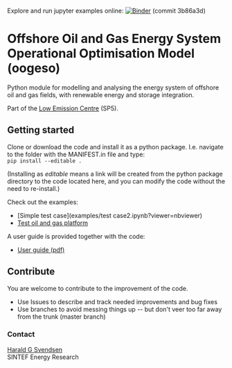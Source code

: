 Explore and run jupyter examples online:
[![Binder](https://notebooks.gesis.org/binder/badge_logo.svg)](https://notebooks.gesis.org/binder/v2/git/https%3A%2F%2Fbitbucket.org%2Fharald_g_svendsen%2Foogeso/3b86a3d?filepath=examples)
(commit 3b86a3d)

# Offshore Oil and Gas Energy System Operational Optimisation Model (oogeso)

Python module for modelling and analysing the energy system of offshore oil and gas fields, with renewable energy and storage integration.

Part of the [Low Emission Centre](https://www.sintef.no/en/projects/lowemission-research-centre/) (SP5).

## Getting started

Clone or download the code and install it as a python package. I.e. navigate to the folder with the MANIFEST.in file and type:  
`pip install --editable .`

(Installing as _editable_ means a link will be created from the python package directory to the code located here, and you can modify the code without the
need to re-install.)

Check out the examples:

* [Simple test case](examples/test case2.ipynb?viewer=nbviewer)
* [Test oil and gas platform](examples/TestPlatform.ipynb?viewer=nbviewer)

A user guide is provided together with  the code:

* [User guide (pdf)](../../raw/master/doc/oogeso_manual.pdf)

## Contribute
You are welcome to contribute to the improvement of the code.

* Use Issues to describe and track needed improvements and bug fixes
* Use branches to avoid messing things up -- but don't veer too far away from the trunk (master branch)

### Contact

[Harald G Svendsen](https://www.sintef.no/en/all-employees/employee/?empid=3414)  
SINTEF Energy Research
